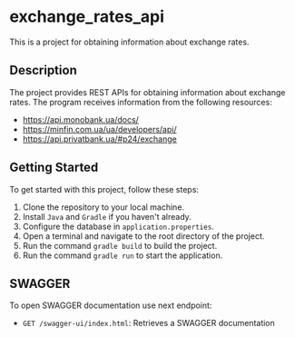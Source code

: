 # exchange_rates_api

This is a project for obtaining information about exchange rates.

## Description

The project provides REST APIs for obtaining information about exchange rates.
The program receives information from the following resources:
* https://api.monobank.ua/docs/
* https://minfin.com.ua/ua/developers/api/
* https://api.privatbank.ua/#p24/exchange

## Getting Started
To get started with this project, follow these steps:

1. Clone the repository to your local machine.
2. Install `Java` and `Gradle` if you haven't already.
3. Configure the database in `application.properties`.
4. Open a terminal and navigate to the root directory of the project.
5. Run the command `gradle build` to build the project.
6. Run the command `gradle run` to start the application.

## SWAGGER

To open SWAGGER documentation use next endpoint:
* `GET /swagger-ui/index.html`: Retrieves a SWAGGER documentation
